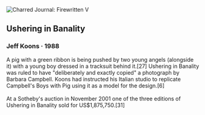 <div class="artwork-of-the-day">
  <div class="container">
    <div class="img-wrapper">
      <img
        src="https://uploads4.wikiart.org/00422/images/jeff-koons/jeff-koons-ushering-in-banality-1988-polychromed-wood-38-x-62-x-30-inches-96-dot-5-x-157-dot-5-x.jpg!Large.jpg"
        alt="Charred Journal: Firewritten V" />
    </div>
    <div class="artwork-detail">
      <div class="artwork-origin"> 
        <h2 class="artwork-name">Ushering in Banality</h2>
        <h3 class="artist">
          Jeff Koons
                    ·  1988
        </h3>
      </div>
      <p class="description">
        <span class="artwork-description-text ng-binding" ng-bind-html="viewModel.ArtworkOfTheDay.Description | unsafe">A pig with a green ribbon is being pushed by two young angels (alongside it) with a young boy dressed in a tracksuit behind it.[27] Ushering in Banality was ruled to have "deliberately and exactly copied" a photograph by Barbara Campbell. Koons had instructed his Italian studio to replicate Campbell's Boys with Pig using it as a model for the design.[6]<br><br>At a Sotheby's auction in November 2001 one of the three editions of Ushering in Banality sold for US$1,875,750.[31]</span>
                        <div class="text-shadow-container" ng-show="showShadow" style=""></div>
      </p>
    </div>
  </div>

</div>
